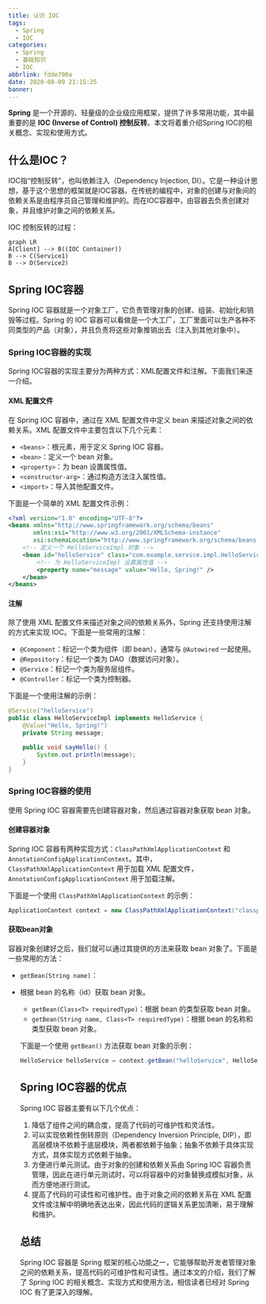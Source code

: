 ```yaml
---
title: 认识 IOC
tags:
  - Spring
  - IOC
categories:
  - Spring
  - 基础知识
  - IOC
abbrlink: fdde700a
date: 2020-08-09 21:15:25
banner:
---
```


**Spring** 是一个开源的、轻量级的企业级应用框架，提供了许多常用功能，其中最重要的是 **IOC (Inverse of Control) 控制反转**。本文将着重介绍Spring IOC的相关概念、实现和使用方式。

## 什么是IOC？

IOC指“控制反转”，也叫依赖注入（Dependency Injection, DI）。它是一种设计思想，基于这个思想的框架就是IOC容器。在传统的编程中，对象的创建与对象间的依赖关系是由程序员自己管理和维护的。而在IOC容器中，由容器去负责创建对象，并且维护对象之间的依赖关系。

 IOC 控制反转的过程：

```mermaid
graph LR
A[Client] --> B((IOC Container))
B --> C(Service1)
B --> D(Service2)
```

## Spring IOC容器

Spring IOC 容器就是一个对象工厂，它负责管理对象的创建、组装、初始化和销毁等过程。Spring 的 IOC 容器可以看做是一个大工厂，工厂里面可以生产各种不同类型的产品（对象），并且负责将这些对象推销出去（注入到其他对象中）。

### Spring IOC容器的实现

Spring IOC容器的实现主要分为两种方式：XML配置文件和注解。下面我们来逐一介绍。

#### XML 配置文件

在 Spring IOC 容器中，通过在 XML 配置文件中定义 bean 来描述对象之间的依赖关系。XML 配置文件中主要包含以下几个元素：

- `<beans>`：根元素，用于定义 Spring IOC 容器。
- `<bean>`：定义一个 bean 对象。
- `<property>`：为 bean 设置属性值。
- `<constructor-arg>`：通过构造方法注入属性值。
- `<import>`：导入其他配置文件。

下面是一个简单的 XML 配置文件示例：

```xml
<?xml version="1.0" encoding="UTF-8"?>
<beans xmlns="http://www.springframework.org/schema/beans"
       xmlns:xsi="http://www.w3.org/2001/XMLSchema-instance"
       xsi:schemaLocation="http://www.springframework.org/schema/beans http://www.springframework.org/schema/beans/spring-beans.xsd">
    <!-- 定义一个 HelloServiceImpl 对象 -->
    <bean id="helloService" class="com.example.service.impl.HelloServiceImpl">
        <!-- 为 HelloServiceImpl 设置属性值 -->
        <property name="message" value="Hello, Spring!" />
    </bean>
</beans>
```

#### 注解

除了使用 XML 配置文件来描述对象之间的依赖关系外，Spring 还支持使用注解的方式来实现 IOC。下面是一些常用的注解：

- `@Component`：标记一个类为组件（即 bean），通常与 `@Autowired` 一起使用。
- `@Repository`：标记一个类为 DAO（数据访问对象）。
- `@Service`：标记一个类为服务层组件。
- `@Controller`：标记一个类为控制器。

下面是一个使用注解的示例：

```java
@Service("helloService")
public class HelloServiceImpl implements HelloService {
    @Value("Hello, Spring!")
    private String message;

    public void sayHello() {
        System.out.println(message);
    }
}
```

### Spring IOC容器的使用

使用 Spring IOC 容器需要先创建容器对象，然后通过容器对象获取 bean 对象。

#### 创建容器对象

Spring IOC 容器有两种实现方式：`ClassPathXmlApplicationContext` 和 `AnnotationConfigApplicationContext`。其中，`ClassPathXmlApplicationContext` 用于加载 XML 配置文件，`AnnotationConfigApplicationContext` 用于加载注解。

下面是一个使用 `ClassPathXmlApplicationContext` 的示例：

```java
ApplicationContext context = new ClassPathXmlApplicationContext("classpath:applicationContext.xml");
```

#### 获取bean对象

容器对象创建好之后，我们就可以通过其提供的方法来获取 bean 对象了。下面是一些常用的方法：

- `getBean(String name)`：

- 根据 bean 的名称（id）获取 bean 对象。

  - `getBean(Class<T> requiredType)`：根据 bean 的类型获取 bean 对象。
  - `getBean(String name, Class<T> requiredType)`：根据 bean 的名称和类型获取 bean 对象。

  下面是一个使用 `getBean()` 方法获取 bean 对象的示例：

  ```java
  HelloService helloService = context.getBean("helloService", HelloService.class);
  ```

  ## Spring IOC容器的优点

  Spring IOC 容器主要有以下几个优点：

  1. 降低了组件之间的耦合度，提高了代码的可维护性和灵活性。
  2. 可以实现依赖性倒转原则（Dependency Inversion Principle, DIP），即高层模块不依赖于底层模块，两者都依赖于抽象；抽象不依赖于具体实现方式，具体实现方式依赖于抽象。
  3. 方便进行单元测试。由于对象的创建和依赖关系由 Spring IOC 容器负责管理，因此在进行单元测试时，可以将容器中的对象替换成模拟对象，从而方便地进行测试。
  4. 提高了代码的可读性和可维护性。由于对象之间的依赖关系在 XML 配置文件或注解中明确地表达出来，因此代码的逻辑关系更加清晰，易于理解和维护。

  ## 总结

  Spring IOC 容器是 Spring 框架的核心功能之一，它能够帮助开发者管理对象之间的依赖关系，提高代码的可维护性和可读性。通过本文的介绍，我们了解了 Spring IOC 的相关概念、实现方式和使用方法，相信读者已经对 Spring IOC 有了更深入的理解。
